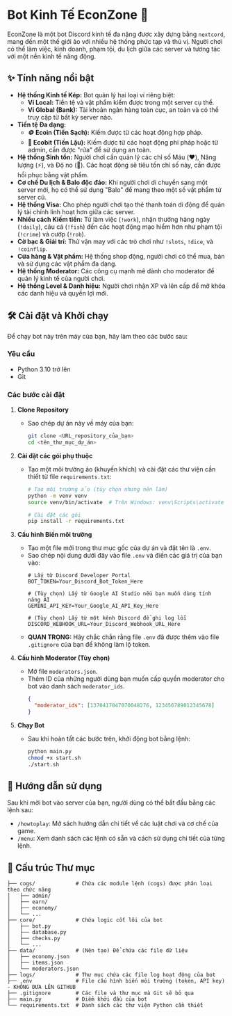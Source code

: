 # Bot Kinh Tế EconZone 🤖

EconZone là một bot Discord kinh tế đa năng được xây dựng bằng `nextcord`, mang đến một thế giới ảo với nhiều hệ thống phức tạp và thú vị. Người chơi có thể làm việc, kinh doanh, phạm tội, du lịch giữa các server và tương tác với một nền kinh tế năng động.

## ✨ Tính năng nổi bật

* **Hệ thống Kinh tế Kép:** Bot quản lý hai loại ví riêng biệt:
    * **Ví Local:** Tiền tệ và vật phẩm kiếm được trong một server cụ thể.
    * **Ví Global (Bank):** Tài khoản ngân hàng toàn cục, an toàn và có thể truy cập từ bất kỳ server nào.
* **Tiền tệ Đa dạng:**
    * **🪙 Ecoin (Tiền Sạch):** Kiếm được từ các hoạt động hợp pháp.
    * **🧪 Ecobit (Tiền Lậu):** Kiếm được từ các hoạt động phi pháp hoặc từ admin, cần được "rửa" để sử dụng an toàn.
* **Hệ thống Sinh tồn:** Người chơi cần quản lý các chỉ số Máu (❤️), Năng lượng (⚡), và Độ no (🍔). Các hoạt động sẽ tiêu tốn chỉ số này, cần được hồi phục bằng vật phẩm.
* **Cơ chế Du lịch & Balo độc đáo:** Khi người chơi di chuyển sang một server mới, họ có thể sử dụng "Balo" để mang theo một số vật phẩm từ server cũ.
* **Hệ thống Visa:** Cho phép người chơi tạo thẻ thanh toán di động để quản lý tài chính linh hoạt hơn giữa các server.
* **Nhiều cách Kiếm tiền:** Từ làm việc (`!work`), nhận thưởng hàng ngày (`!daily`), câu cá (`!fish`) đến các hoạt động mạo hiểm hơn như phạm tội (`!crime`) và cướp (`!rob`).
* **Cờ bạc & Giải trí:** Thử vận may với các trò chơi như `!slots`, `!dice`, và `!coinflip`.
* **Cửa hàng & Vật phẩm:** Hệ thống shop động, người chơi có thể mua, bán và sử dụng các vật phẩm đa dạng.
* **Hệ thống Moderator:** Các công cụ mạnh mẽ dành cho moderator để quản lý kinh tế của người chơi.
* **Hệ thống Level & Danh hiệu:** Người chơi nhận XP và lên cấp để mở khóa các danh hiệu và quyền lợi mới.

## 🛠️ Cài đặt và Khởi chạy

Để chạy bot này trên máy của bạn, hãy làm theo các bước sau:

### Yêu cầu

* Python 3.10 trở lên
* Git

### Các bước cài đặt

1.  **Clone Repository**
    * Sao chép dự án này về máy của bạn:
        ```bash
        git clone <URL_repository_của_bạn>
        cd <tên_thư_mục_dự_án>
        ```

2.  **Cài đặt các gói phụ thuộc**
    * Tạo một môi trường ảo (khuyến khích) và cài đặt các thư viện cần thiết từ file `requirements.txt`:
        ```bash
        # Tạo môi trường ảo (tùy chọn nhưng nên làm)
        python -m venv venv
        source venv/bin/activate  # Trên Windows: venv\Scripts\activate

        # Cài đặt các gói
        pip install -r requirements.txt
        ```

3.  **Cấu hình Biến môi trường**
    * Tạo một file mới trong thư mục gốc của dự án và đặt tên là `.env`.
    * Sao chép nội dung dưới đây vào file `.env` và điền các giá trị của bạn vào:
        ```env
        # Lấy từ Discord Developer Portal
        BOT_TOKEN=Your_Discord_Bot_Token_Here

        # (Tùy chọn) Lấy từ Google AI Studio nếu bạn muốn dùng tính năng AI
        GEMINI_API_KEY=Your_Google_AI_API_Key_Here

        # (Tùy chọn) Lấy từ một kênh Discord để ghi log lỗi
        DISCORD_WEBHOOK_URL=Your_Discord_Webhook_URL_Here
        ```
    * **QUAN TRỌNG:** Hãy chắc chắn rằng file `.env` đã được thêm vào file `.gitignore` của bạn để không làm lộ token.

4.  **Cấu hình Moderator (Tùy chọn)**
    * Mở file `moderators.json`.
    * Thêm ID của những người dùng bạn muốn cấp quyền moderator cho bot vào danh sách `moderator_ids`.
        ```json
        {
          "moderator_ids": [1370417047070048276, 123456789012345678]
        }
        ```

5.  **Chạy Bot**
    * Sau khi hoàn tất các bước trên, khởi động bot bằng lệnh:
        ```bash
        python main.py
        chmod +x start.sh
        ./start.sh
        ```

## 📖 Hướng dẫn sử dụng

Sau khi mời bot vào server của bạn, người dùng có thể bắt đầu bằng các lệnh sau:

* `/howtoplay`: Mở sách hướng dẫn chi tiết về các luật chơi và cơ chế của game.
* `/menu`: Xem danh sách các lệnh có sẵn và cách sử dụng chi tiết của từng lệnh.

## 📂 Cấu trúc Thư mục

```
├── cogs/             # Chứa các module lệnh (cogs) được phân loại theo chức năng
│   ├── admin/
│   ├── earn/
│   ├── economy/
│   └── ...
├── core/             # Chứa logic cốt lõi của bot
│   ├── bot.py
│   ├── database.py
│   ├── checks.py
│   └── ...
├── data/             # (Nên tạo) Để chứa các file dữ liệu
│   ├── economy.json
│   ├── items.json
│   └── moderators.json
├── logs/             # Thư mục chứa các file log hoạt động của bot
├── .env              # File cấu hình biến môi trường (token, API key) - KHÔNG ĐƯA LÊN GITHUB
├── .gitignore        # Các file và thư mục mà Git sẽ bỏ qua
├── main.py           # Điểm khởi đầu của bot
└── requirements.txt  # Danh sách các thư viện Python cần thiết
```
